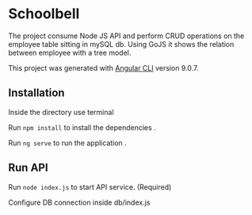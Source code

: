 # Schoolbell


The project consume Node JS API and perform CRUD operations on the employee table sitting in mySQL db. Using GoJS it shows the relation between employee with a tree model.

This project was generated with [Angular CLI](https://github.com/angular/angular-cli) version 9.0.7.

## Installation

Inside the directory use terminal

Run `npm install` to install the dependencies .

Run `ng serve` to run the application .

## Run API 


Run `node index.js` to start API service. (Required)

Configure DB connection inside db/index.js

